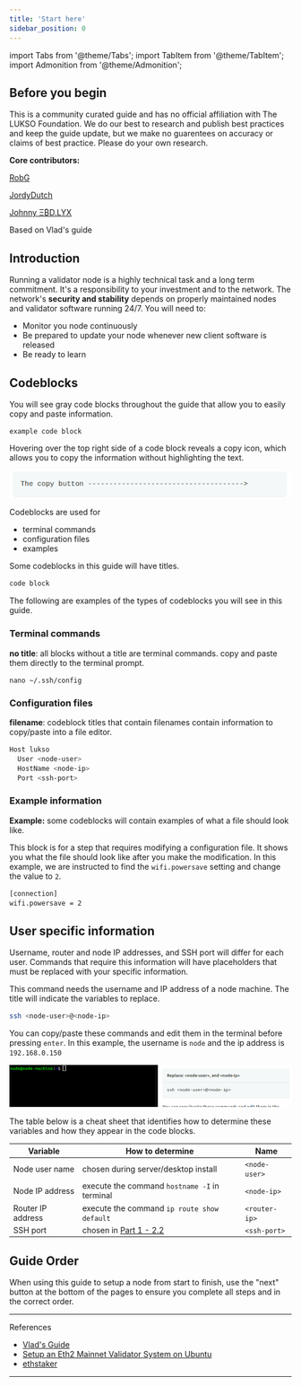 ```yaml
---
title: 'Start here'
sidebar_position: 0
---
```


import Tabs from '@theme/Tabs';
import TabItem from '@theme/TabItem';
import Admonition from '@theme/Admonition';

## Before you begin

This is a community curated guide and has no official affiliation with The LUKSO Foundation. We do our best to research and publish best practices and keep the guide update, but we make no guarentees on accuracy or claims of best practice. Please do your own research.

**Core contributors:** 

[RobG](https://github.com/KEEZ-RobG)

[JordyDutch](https://github.com/JordyDutch)

[Johnny Ξ₿D.LYX](https://github.com/JohnnyEBD-LYX)

Based on Vlad's guide

## Introduction

Running a validator node is a highly technical task and a long term commitment. It's a responsibility to your investment and to the network. The network's **security and stability** depends on properly maintained nodes and validator software running 24/7. You will need to:

- Monitor you node continuously
- Be prepared to update your node whenever new client software is released
- Be ready to learn

## Codeblocks

You will see gray code blocks throughout the guide that allow you to easily copy and paste information.

```
example code block
```

Hovering over the top right side of a code block reveals a copy icon, which allows you to copy the information without highlighting the text.

![copy-button](./img-start/copy.gif)

Codeblocks are used for

- terminal commands
- configuration files
- examples

Some codeblocks in this guide will have titles.

```sh title="Code block title"
code block
```

The following are examples of the types of codeblocks you will see in this guide.

### Terminal commands

**no title**: all blocks without a title are terminal commands. copy and paste them directly to the terminal prompt.

```
nano ~/.ssh/config
```

### Configuration files

**filename**: codeblock titles that contain filenames contain information to copy/paste into a file editor.

```bash title=~/.ssh/config
Host lukso
  User <node-user>
  HostName <node-ip>
  Port <ssh-port>
```

### Example information

**Example:** some codeblocks will contain examples of what a file should look like.

This block is for a step that requires modifying a configuration file. It shows you what the file should look like after you make the modification. In this example, we are instructed to find the `wifi.powersave` setting and change the value to `2`.

```sh title=Example
[connection]
wifi.powersave = 2
```

## User specific information

Username, router and node IP addresses, and SSH port will differ for each user. Commands that require this information will have placeholders that must be replaced with your specific information.

This command needs the username and IP address of a node machine. The title will indicate the variables to replace.

```sh title="Replace: <node-user>, and <node-ip>"
ssh <node-user>@<node-ip>
```

You can copy/paste these commands and edit them in the terminal before pressing `enter`. In this example, the username is `node` and the ip address is `192.168.0.150`

![user-specific](./img-start/user-specific.gif)

The table below is a cheat sheet that identifies how to determine these variables and how they appear in the code blocks.

| Variable          | How to determine                                                   | Name          |
| ----------------- | ------------------------------------------------------------------ | ------------- |
| Node user name    | chosen during server/desktop install                               | `<node-user>` |
| Node IP address   | execute the command `hostname -I` in terminal                      | `<node-ip>`   |
| Router IP address | execute the command `ip route show default`                        | `<router-ip>` |
| SSH port          | chosen in [Part 1 - 2.2](node-machine#22---change-ssh-port-number) | `<ssh-port>`  |

## Guide Order

When using this guide to setup a node from start to finish, use the "next" button at the bottom of the pages to ensure you complete all steps and in the correct order.

---

References

- [Vlad's Guide](https://github.com/lykhonis/lukso-node-guide#auto-start)
- [Setup an Eth2 Mainnet Validator System on Ubuntu](https://github.com/metanull-operator/eth2-ubuntu)
- [ethstaker](https://discord.gg/enuHBXGS)

---
